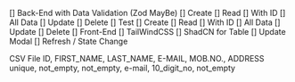 [] Back-End with Data Validation (Zod MayBe)
  [] Create
  [] Read
    [] With ID
    [] All Data
  [] Update
  [] Delete
[] Test
  [] Create
  [] Read
    [] With ID
    [] All Data
  [] Update
  [] Delete
[] Front-End
  [] TailWindCSS
  [] ShadCN for Table
  [] Update Modal
  [] Refresh / State Change


CSV File
ID, FIRST_NAME, LAST_NAME, E-MAIL, MOB.NO., ADDRESS
unique, not_empty, not_empty, e-mail, 10_digit_no, not_empty